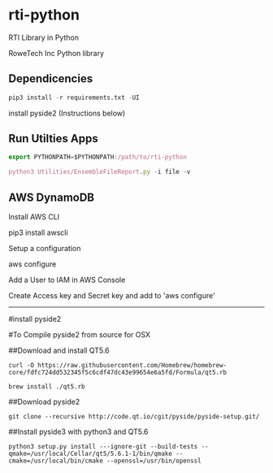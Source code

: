 # rti-python
RTI Library in Python


RoweTech Inc Python library

Dependicencies
------------

```python
pip3 install -r requirements.txt -UI
```

install pyside2 (Instructions below)


Run Utilties Apps
----------------
```javascript
export PYTHONPATH=$PYTHONPATH:/path/to/rti-python

python3 Utilities/EnsembleFileReport.py -i file -v
```

AWS DynamoDB
----------------
Install AWS CLI

pip3 install awscli


Setup a configuration

aws configure

Add a User to IAM in AWS Console

Create Access key and Secret key and add to 'aws configure'


-------------
#install pyside2

#To Compile pyside2 from source for OSX

##Download and install QT5.6
```
curl -O https://raw.githubusercontent.com/Homebrew/homebrew-core/fdfc724dd532345f5c6cdf47dc43e99654e6a5fd/Formula/qt5.rb
```
```
brew install ./qt5.rb
```
##Download pyside2
```
git clone --recursive http://code.qt.io/cgit/pyside/pyside-setup.git/
```

##Install pyside3 with python3 and QT5.6
```
python3 setup.py install ---ignore-git --build-tests --qmake=/usr/local/Cellar/qt5/5.6.1-1/bin/qmake --cmake=/usr/local/bin/cmake --openssl=/usr/bin/openssl
```
